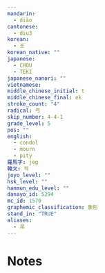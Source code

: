 ```yaml
---
mandarin:
  - diào
cantonese:
  - diu3
korean:
  - 조
korean_native: ""
japanese:
  - CHOU
  - TEKI
japanese_nanori: ""
vietnamese:
middle_chinese_initial: t
middle_chinese_final: ek
stroke_count: "4"
radical: 弓
skip_number: 4-4-1
grade_level: 5
pos: ""
english:
  - condol
  - mourn
  - pity
羅馬字: jeg
韓文: 적
joyo_level: ""
hsk_level: ""
hanmun_edu_level: ""
danayo_id: 5294
mc_id: 1570
graphemic_classification: 象形
stand_in: "TRUE"
aliases:
  - 吊
---
```


# Notes
